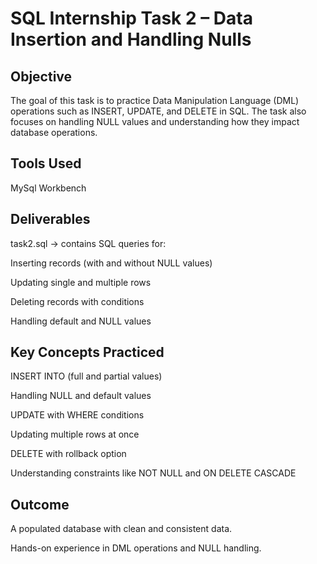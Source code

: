 # SQL Internship Task 2 – Data Insertion and Handling Nulls
## Objective

The goal of this task is to practice Data Manipulation Language (DML) operations such as INSERT, UPDATE, and DELETE in SQL. The task also focuses on handling NULL values and understanding how they impact database operations.

## Tools Used

MySql Workbench

## Deliverables

task2.sql → contains SQL queries for:

Inserting records (with and without NULL values)

Updating single and multiple rows

Deleting records with conditions

Handling default and NULL values

## Key Concepts Practiced

INSERT INTO (full and partial values)

Handling NULL and default values

UPDATE with WHERE conditions

Updating multiple rows at once

DELETE with rollback option

Understanding constraints like NOT NULL and ON DELETE CASCADE

## Outcome

A populated database with clean and consistent data.

Hands-on experience in DML operations and NULL handling.
